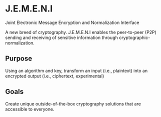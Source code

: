 # J.E.M.E.N.I

Joint Electronic Message Encryption and Normalization Interface

A new breed of cryptography. J.E.M.E.N.I enables the peer-to-peer (P2P) sending and receiving of sensitive information through cryptographic-normalization.

## Purpose

Using an algorithm and key, transform an input (i.e., plaintext) into an encrypted output (i.e., ciphertext, experimental)

## Goals

Create unique outside-of-the-box cryptography solutions that are accessible to everyone.
